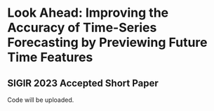 # Look Ahead: Improving the Accuracy of Time-Series Forecasting by Previewing Future Time Features
## SIGIR 2023 Accepted Short Paper
Code will be uploaded. 
